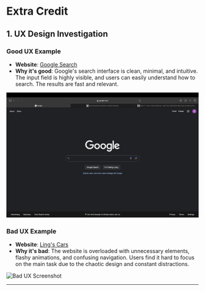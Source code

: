 # Extra Credit

## 1. UX Design Investigation

### Good UX Example

- **Website**: [Google Search](https://www.google.com)
- **Why it's good**: Google's search interface is clean, minimal, and intuitive. The input field is highly visible, and users can easily understand how to search. The results are fast and relevant.

![Good UX Screenshot](good-ux-screenshot.png)

### Bad UX Example

- **Website**: [Ling's Cars](https://www.lingscars.com)
- **Why it's bad**: The website is overloaded with unnecessary elements, flashy animations, and confusing navigation. Users find it hard to focus on the main task due to the chaotic design and constant distractions.

![Bad UX Screenshot](bad-ux-screenshot.png)

---

